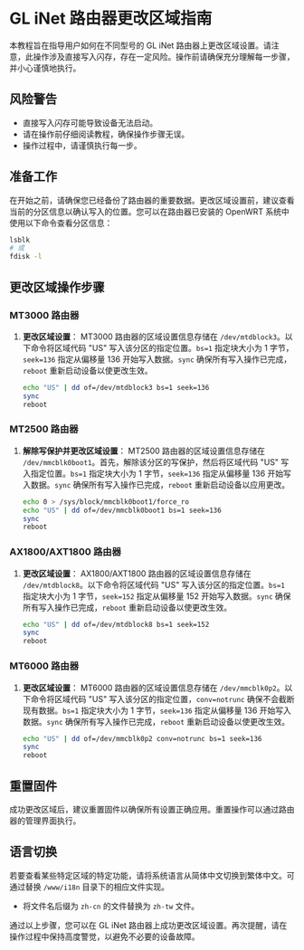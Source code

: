 # GL iNet 路由器更改区域指南

本教程旨在指导用户如何在不同型号的 GL iNet 路由器上更改区域设置。请注意，此操作涉及直接写入闪存，存在一定风险。操作前请确保充分理解每一步骤，并小心谨慎地执行。

## 风险警告
- 直接写入闪存可能导致设备无法启动。
- 请在操作前仔细阅读教程，确保操作步骤无误。
- 操作过程中，请谨慎执行每一步。

## 准备工作
在开始之前，请确保您已经备份了路由器的重要数据。更改区域设置前，建议查看当前的分区信息以确认写入的位置。您可以在路由器已安装的 OpenWRT 系统中使用以下命令查看分区信息：

```bash
lsblk
# 或
fdisk -l
```

## 更改区域操作步骤

### MT3000 路由器

1. **更改区域设置**：
   MT3000 路由器的区域设置信息存储在 `/dev/mtdblock3`。以下命令将区域代码 "US" 写入该分区的指定位置。`bs=1` 指定块大小为 1 字节，`seek=136` 指定从偏移量 136 开始写入数据。`sync` 确保所有写入操作已完成，`reboot` 重新启动设备以使更改生效。
   ```bash
   echo "US" | dd of=/dev/mtdblock3 bs=1 seek=136
   sync
   reboot
   ```

### MT2500 路由器

1. **解除写保护并更改区域设置**：
   MT2500 路由器的区域设置信息存储在 `/dev/mmcblk0boot1`。首先，解除该分区的写保护，然后将区域代码 "US" 写入指定位置。`bs=1` 指定块大小为 1 字节，`seek=136` 指定从偏移量 136 开始写入数据。`sync` 确保所有写入操作已完成，`reboot` 重新启动设备以应用更改。
   ```bash
   echo 0 > /sys/block/mmcblk0boot1/force_ro
   echo "US" | dd of=/dev/mmcblk0boot1 bs=1 seek=136
   sync
   reboot
   ```

### AX1800/AXT1800 路由器

1. **更改区域设置**：
   AX1800/AXT1800 路由器的区域设置信息存储在 `/dev/mtdblock8`。以下命令将区域代码 "US" 写入该分区的指定位置。`bs=1` 指定块大小为 1 字节，`seek=152` 指定从偏移量 152 开始写入数据。`sync` 确保所有写入操作已完成，`reboot` 重新启动设备以使更改生效。
   ```bash
   echo "US" | dd of=/dev/mtdblock8 bs=1 seek=152
   sync
   reboot
   ```

### MT6000 路由器

1. **更改区域设置**：
   MT6000 路由器的区域设置信息存储在 `/dev/mmcblk0p2`。以下命令将区域代码 "US" 写入该分区的指定位置，`conv=notrunc` 确保不会截断现有数据。`bs=1` 指定块大小为 1 字节，`seek=136` 指定从偏移量 136 开始写入数据。`sync` 确保所有写入操作已完成，`reboot` 重新启动设备以使更改生效。
   ```bash
   echo "US" | dd of=/dev/mmcblk0p2 conv=notrunc bs=1 seek=136
   sync
   reboot
   ```

## 重置固件
成功更改区域后，建议重置固件以确保所有设置正确应用。重置操作可以通过路由器的管理界面执行。

## 语言切换
若要查看某些特定区域的特定功能，请将系统语言从简体中文切换到繁体中文。可通过替换 `/www/i18n` 目录下的相应文件实现。

- 将文件名后缀为 `zh-cn` 的文件替换为 `zh-tw` 文件。

通过以上步骤，您可以在 GL iNet 路由器上成功更改区域设置。再次提醒，请在操作过程中保持高度警觉，以避免不必要的设备故障。
